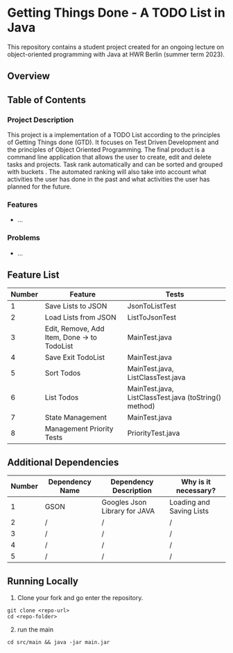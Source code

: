 # Getting Things Done - A TODO List in Java


This repository contains a student project created for an ongoing lecture on object-oriented programming with Java at HWR Berlin (summer term 2023).

## Overview
## Table of Contents



### Project Description
This project is a implementation of a TODO List according to the principles of Getting Things done (GTD).
It focuses on Test Driven Development and the principles of Object Oriented Programming.
The final product is a command line application that allows the user to create, edit and delete tasks and projects.
Task rank automatically and can be sorted and grouped with buckets .
The automated ranking will also take into account what activities the user has done in the past and what activities the user has planned for the future.
### Features

- ...
### Problems

- ...
## Feature List

[TODO]: # (For each feature implemented, add a row to the table!)

| Number | Feature                                     | Tests                                              | 
|--------|---------------------------------------------|----------------------------------------------------|
| 1      | Save Lists to JSON                          | JsonToListTest                                     |
| 2      | Load Lists from JSON                        | ListToJsonTest                                     |
| 3      | Edit, Remove, Add Item, Done -> to TodoList | MainTest.java                                      |
| 4      | Save Exit TodoList                          | MainTest.java                                      |
| 5      | Sort  Todos                                 | MainTest.java, ListClassTest.java                  |
| 6      | List Todos                                  | MainTest.java, ListClassTest.java (toString() method) |
| 7      | State Management                            | MainTest.java                                      |
| 8      | Management Priority Tests                   | PriorityTest.java                                  |

## Additional Dependencies

[TODO]: # (For each additional dependency your project requires- Add an additional row to the table!)

| Number | Dependency Name | Dependency Description | Why is it necessary? |
|--------|-----------------|------------------------|----------------------|
| 1      | GSON | Googles Json Library for JAVA | Loading and Saving Lists |
| 2      | /               | /                      | /                    |
| 3      | /               | /                      | /                    |
| 4      | /               | /                      | /                    |
| 5      | /               | /                      | /                    |

## Running Locally

1. Clone your fork and go enter the repository.
```
git clone <repo-url>
cd <repo-folder>
```
2. run the main
```
cd src/main && java -jar main.jar
```
